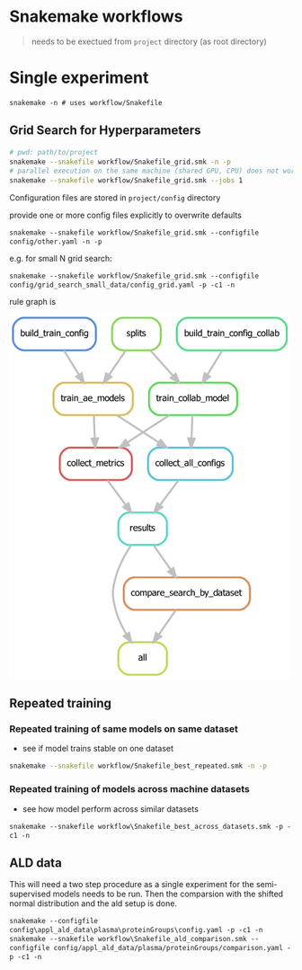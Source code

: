 # Snakemake workflows

> needs to be exectued from `project` directory (as root directory)

# Single experiment

```
snakemake -n # uses workflow/Snakefile
```

## Grid Search for Hyperparameters

```bash
# pwd: path/to/project
snakemake --snakefile workflow/Snakefile_grid.smk -n -p
# parallel execution on the same machine (shared GPU, CPU) does not work
snakemake --snakefile workflow/Snakefile_grid.smk --jobs 1
```

Configuration files are stored in `project/config` directory

provide one or more config files explicitly to overwrite defaults

```
snakemake --snakefile workflow/Snakefile_grid.smk --configfile config/other.yaml -n -p
```

e.g. for small N grid search:

```
snakemake --snakefile workflow/Snakefile_grid.smk --configfile config/grid_search_small_data/config_grid.yaml -p -c1 -n
```

rule graph is

<img src="rulegraph_gridsearch.png" alt="Rule graph for grid search" width="500"/>


## Repeated training

### Repeated training of same models on same dataset
- see if model trains stable on one dataset

```bash
snakemake --snakefile workflow/Snakefile_best_repeated.smk -n -p
```

### Repeated training of models across machine datasets
- see how model perform across similar datasets

```
snakemake --snakefile workflow\Snakefile_best_across_datasets.smk -p -c1 -n
```

## ALD data

This will need a two step procedure as a single experiment for the semi-supervised
models needs to be run. 
Then the comparsion with the shifted normal distribution and the ald setup is done.

```
snakemake --configfile config\appl_ald_data\plasma\proteinGroups\config.yaml -p -c1 -n
snakemake --snakefile workflow\Snakefile_ald_comparison.smk --configfile config/appl_ald_data/plasma/proteinGroups/comparison.yaml -p -c1 -n
```